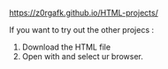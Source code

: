 https://z0rgafk.github.io/HTML-projects/

If you want to try out the other projecs : 
1. Download the HTML file
2. Open with and select ur browser.

